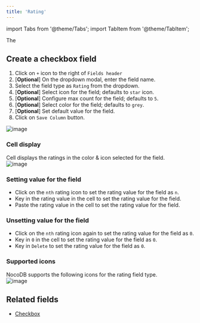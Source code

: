 ```yaml
---
title: 'Rating'
---
```

import Tabs from '@theme/Tabs';
import TabItem from '@theme/TabItem';

The 

## Create a checkbox field
1. Click on `+` icon to the right of `Fields header`
2. [**Optional**] On the dropdown modal, enter the field name.
3. Select the field type as `Rating` from the dropdown.
4. [**Optional**] Select icon for the field; defaults to `star` icon.
5. [**Optional**] Configure max count for the field; defaults to `5`.
6. [**Optional**] Select color for the field; defaults to `grey`.
7. [**Optional**] Set default value for the field.
8. Click on `Save Column` button.

![image](/img/v2/fields/rating.png)

### Cell display
Cell displays the ratings in the color & icon selected for the field.    
![image](/img/v2/fields/rating-cell.png)

### Setting value for the field
- Click on the `nth` rating icon to set the rating value for the field as `n`.
- Key in the rating value in the cell to set the rating value for the field.
- Paste the rating value in the cell to set the rating value for the field.

### Unsetting value for the field
- Click on the `nth` rating icon again to set the rating value for the field as `0`.
- Key in `0` in the cell to set the rating value for the field as `0`.
- Key in `Delete` to set the rating value for the field as `0`.

### Supported icons
NocoDB supports the following icons for the rating field type.  
![image](/img/v2/fields/rating-icon.png)

## Related fields
- [Checkbox](020.checkbox.md)